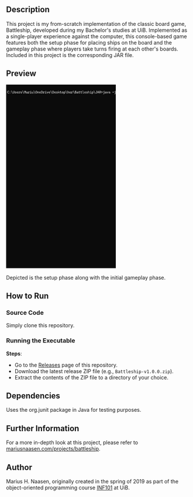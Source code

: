 ## Description

This project is my from-scratch implementation of the classic board game, Battleship, developed during my Bachelor's studies at UiB. Implemented as a single-player experience against the computer, this console-based game features both the setup phase for placing ships on the board and the gameplay phase where players take turns firing at each other's boards. Included in this project is the corresponding JAR file.

## Preview

<img src="assets/preview.gif" alt="Alt Text" width="300" height="500" />

Depicted is the setup phase along with the initial gameplay phase.

## How to Run

### Source Code

Simply clone this repository.

### Running the Executable
**Steps**:
   - Go to the [Releases](https://github.com/Papaglory/Battleship/releases) page of this repository.
   - Download the latest release ZIP file (e.g., `Battleship-v1.0.0.zip`).
   - Extract the contents of the ZIP file to a directory of your choice.

## Dependencies

Uses the org.junit package in Java for testing purposes.

## Further Information

For a more in-depth look at this project, please refer to [mariusnaasen.com/projects/battleship](https://mariusnaasen.com/projects/battleship).

## Author
Marius H. Naasen, originally created in the spring of 2019 as part of the object-oriented programming course [INF101](https://www4.uib.no/en/courses/INF101) at UiB.
